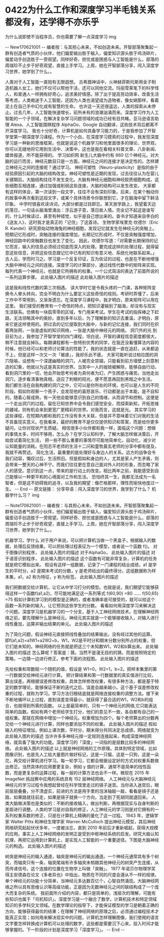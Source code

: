 # 0422为什么工作和深度学习半毛钱关系都没有，还学得不亦乐乎
为什么说即使不当程序员，你也需要了解一点深度学习
img

-- New170621001 --
编者按：与其担心未来，不如创造未来。开智部落聚集起一群有创造者气质的小伙伴，他们偏爱输出胜于输入，偏爱知识源头胜于鸡汤碎片，偏爱动手创造胜于一旁观望。同样好奇、担忧或是困惑与人工智能是什么，部落的周瑞珍不止步于好奇观望，直接上手学习。上周，她在开智部落分享，闯入深度学习世界，她学到了什么。。


人类对于人工智能一直抱有无限遐想。
古希腊神话中，火神赫菲斯托斯用金子制造机器人女工，她们不仅可以帮他干活，还可以同他交流。玛丽雪莱笔下的科学怪人，和普通人一样拥有好奇心，追求美好情感。除了出于提高劳动效率，改善生活等考虑，人类痴迷于人工智能，还因为人类也渴望成为造物者，像女娲那样，看着泥土在自己手中幻化成有智慧的生命。
也许这一天还很遥远，人类的探索从未停止。过去几年，人工智能快速增长，前所未有的浪潮汹涌而来。深度学习作为人工智能的一个子领域，在解决复杂学习问题领域的成功已经有目共睹。亚马逊语言助理 Alexa、人工智能围棋程序 AlphaGo、Google 自动翻译，这些技术背后都离不开深度学习。
我也十分好奇，计算机是如何具备学习能力的，于是我参加了开智学堂第一期深度学习课程。作为一个小白，在深度学习摸索的过程中，我发现深度学习是一种新的思维框架。也就是说这个机器学习和他里面很多的理论、世界观，你可以无缝地将它用到生活中、决策中，这也是我在看相关科普文章、八卦新闻、媒体报道，所不能获得的。
学习如织网
新生儿大脑中约有 860 亿个神经元。对大脑的运行而言，神经元数目只是一方面，神经元之间的连接才是决定性的。怎样建立神经元之间的连接呢？通过学习。
神经可塑性（Neuro-plasticity）是指的由于经验原因引起的大脑的结构改变。神经可塑性是近期的发现，过去往往认为在婴儿关键期后，大脑结构往往不发生变化。大脑有神经元细胞和神经胶质细胞构成，这些细胞互相连接，通过加强或削弱这些连接，大脑的结构可以发生改变。
大家都有这样的体会，第一次读到一段文字，往往不会有深刻印象。后来，在某个触动你的故事中再次看到这段文字，或某个具体场景令你联想到它，才在脑海中留下鲜活印象。
中学时很喜欢读诗词，大部分都是过目即忘。某天放学路上，我望着天边的落日，一句话从脑海里涌出：浮云游子意，落日故人情。完全记不起这是谁写的，什么时候读过，甚至有种错觉，似乎是自己想出来的。查书才知道来自李白的《送友人》，这时我才是真正的「记住」了这首诗。
生物学家埃里克·坎德尔（Eric R. Kandel）研究原始动物海兔的神经细胞，发现记忆就发生在神经元的突触上。短期记忆形成时，突触连接的强度增加，长期记忆形成时，不仅是突触强度增加，神经回路中的突触数目也发生了变化。
因此，坎德尔写道：「对需要长期保持的记忆而言，输入的信息必须经过彻底而深入的处理。要完成这样的处理过程，就得留意这些信息，并把这些信息跟记忆中已有的知识有意义地、系统化地联系起来。」
古人云，学而时习之。学习是一个反复印证，互为佐证的过程，也是在不断地增强大脑中神经元之间的连接。深度学习的计算部分，通过线性代数中的矩阵来实现。每列代表一个神经元，也就是它所拥有的权重。一个公式简洁的表达了前面所说的一系列运算步骤。
此处输入图片的描述 此处输入图片的描述

这是我和线性代数的第三次相遇。
读大学时它是令我头疼的一门课，各种矩阵变换令人晕头转向，完全不明白为什么要定义这些奇怪的规则。考研时弄懂了，后来工作中不常用到，又渐渐遗忘。在深度学习课程中，我才明白，原来矩阵可以用在这里。
我们接受的教育有一个奇怪的特点，把知识灌输到了脑海，却没有与现实生活联系。仿佛有一块孤零零的区域，专门用来考试。学生在考试的指挥棒之下赶路，无法领略其中的奥妙。直到多年以后，为了理解新的知识去重温，才明白，原来它是这样使用的。把过去的记忆提取到大脑中，与新的记忆连接，我们同时在织着两张网，一张是虚拟的知识网络，一张是大脑中神经元的网络。
洞穴外的光
到目前为止，我参加了开智学堂的四门课程，坦白说，开智的课程信息密度都很大，稍不注意就会掉队。每期课程都有一些特别优秀的同学，在我还没看懂算法内容的时候，他已经可以和老师讨论算法的性能了。我的状态就是一直在追赶，从来都追不上，但是这样一次又一次「被虐」，我却乐此不疲。
大家可能听说过柏拉图的洞穴隐喻，设想有一个深邃幽暗的洞穴，人被完全禁锢，只能看到前方墙壁上刻意制造的幻象，他就以为这是真实的世界。当其中一人的枷锁被解除，能够自由行动，看到洞穴里的一切，他会开始思考何者为真何者为幻，产生困惑与痛苦。当他走出洞穴，逐步看清事物真相，适应了刺眼的阳光，便不愿意再回到黑暗之中生活。
我们都生活在自我构建的洞穴之中，它可以是你所处的环境，也可以是人生的不同阶段。假如你观察一个孩子，会发现他的喜怒哀乐、行动都是出于本能，是不自知的。随着心智成熟，有一天他会能够意识到自己的情绪，从而调节和控制。这便是一个走出洞穴的过程。留在已知世界中会令我们感觉安全，而探索新知，开拓思维的疆域，则有机会来到更宽广更精彩的世界。对我而言，这就是光。
其实学习的这些课程，在短期内都和我的工作没有多大关联，但是并不意味着它们对我的生活不具备现实意义。在我看来，最好的教育不是仅仅提供知识和答案，而是给你更多疑问，让你对现状产生质疑。
相信很多小伙伴都和我一样，面临这个问题：想做的事情太多，时间不够用，怎么办？在学习认知科学，了解大脑怎样做决策后，开始尝试着简化生活， 把一些不那么重要的事情尽可能地简单化，自动化，减少对认知能量的消耗。在阳志平老师的生活十二问和童牧晨玄老师的分享中都有提及，我就不再赘述。
简化生活，最重要的是处理好与身边人的关系。远方的战争会令我们动容，慨叹过后，生活照旧。但是假如和身边的人，尤其是家人产生矛盾，则会带来一整天的心神不宁。而我们往往更在意自己面对外人时的形象，而忽略了家人的感受。意识到这一点，带来的是行动上的改变。相比两年之前，我能感受到自己能够以一种更平和的心境面对工作和生活。
恐怕终其一生，我都无法成为一名智者，但是这不妨碍我的追寻，以及我的期望：像芒格那样，理性而愉快地度过一生。
-- End --
原文链接： 分享导语：闯入深度学习的世界，我学到了什么？
机器学什么习？
img

-- Note170621001 --
编者按：与其担心未来，不如创造未来。开智部落聚集起一群有创造者气质的小伙伴，他们偏爱输出胜于输入，偏爱知识源头胜于鸡汤碎片，偏爱动手创造胜于一旁观望。同样好奇、担忧或是困惑与人工智能是什么，部落的周瑞珍不止步于好奇观望，直接上手学习。上周，她在开智部落分享，闯入深度学习世界，她学到了什么。。


机器学习，学什么
对于用户来说，可以把计算机当做一个黑盒子，根据输入的数据，处理后反馈结果。可以把处理过程表征为一个模型，或者说一个函数 f()。
对于图像识别程序， 此处输入图片的描述 对于AlphaGo， 此处输入图片的描述 对于语音识别程序， 此处输入图片的描述
这个函数有可能非常复杂，计算机的任务就是把它模拟出来。
假设有这样一组数据，记录了一门课程的结业成绩，a1 是学生的平时分，a2 是期末考试的分数，y 是老师给出的最终得分。这组数据称为样本集，a1，a2 称为特征，y 称为标签。
此处输入图片的描述

我们把数据交给计算机，让它从中学习打分的模型。也就是说，我们期望它能够获得这样一个函数f(a1,a2)，尽可能地满足这一系列等式
f(60,90) =80 …… f(50,65) =75
假如计算机学习到的模型是正确的，或者准确率是可接受的，就可以给这个函数一系列新的输入，让它预测这些学生的分数。
看看如何用深度学习来解决这个问题。深度学习是机器学习的一个分支，基于人工神经网络技术。在理解神经网络之前，要先理解什么是神经元。神经元其实就是一个能够接收输入，对输入进行线性叠加，运算并输出结果的单元。
此处输入图片的描述

为了简化问题，假设神经元直接把线性叠加的结果输出，没有经过其他的运算。 即f(a1,a2)=a1W1+a2W2+b，W1，W2是平时分和期末分数分别所占的权重，但它们是未知的。神经网络的任务就是把这三个未知数W1，W2和b算出来。 此处输入图片的描述
怎么算呢？答案是：猜。当然不是漫无目的的猜，而是按照特定的策略，一边猜一边进行修正。参考下面的流程图。
此处输入图片的描述

先给权重和常数赋一个随机的值，假设是 W1=0，W2=1，b=2。把样本集里的第一行数据交给神经元进行计算。 把计算结果和第一行数据里的真实值进行比较，算出误差。再根据误差修改权重。具体怎样修改权重，有很多种方法，都是基于特定的数学理论，能够保证不断的迭代之后，误差会越来越小。这个基于误差修改权重的过程，就称为学习。学习方法归根结底就是网络连接权重的调整方法。接下来不断地循环以上过程，直到误差变得最小，就获得了最合适的W1，W2和b的组合，也就得到所需的函数。
以上是最简单的，只有一个神经元的网络,它只能表达简单的函数。假如有两个老师给学生打分，他们的意见不一致，各自都有自己的一组权重。那就在网络中增加一个神经元。权重增加为四个。每个老师算出的分数再交给一个神经元进行计算，同样也要添加不同的权重。
此处输入图片的描述 假如输入的特征增加，例如上课次数，平时分，期末得分共同决定总成绩，网络就变为 此处输入图片的描述
当许许多多神经元按一定规则连接起来，构成深度神经网络，就具备了强大的功能。深度学习的「深度」一词指的是层数比较多的神经网络。 此处输入图片的描述
以上就是神经网络的工作原理。具体到特定领域，比如图像识别，也是先人工给大量图片做好标记，这是一只猫，这是一只狗，这是一朵花，再交给计算机进行学习。每一轮学习，它都会根据设定好的方式对权重系数做出修正。当然具体的应用要更复杂，例如 y 值的计算，通常不是简单的线性函数，而是更复杂的运算过程，每一层的计算方法也会不一样。微软在 2015 年 ImageNet 挑战赛中应用的系统具有 152 层神经网络。
人工神经元与大脑神经元
神经元的学习过程令我想起曾经在科学馆里走过的镜子迷宫。当你进入迷宫后，眼前层层叠叠，分不清虚实，前进的方法是用手里的泡沫轴敲一敲，看看是镜子还是路，如果路就往前走，如果是镜子就换一个方向，当走到了死胡同就退回来。
人类大脑做决策也是类似的：不断的接收输入，做出判断，再根据现实与自身判断的差距进行调整。人类的学习是对自我的修正，人工神经元的学习则是对它拥有的一系列权重系数的修正，只是在计算机上精确的量化了这一过程。
1943 年，逻辑学家 Walter Pitts 和神经生理学家 Warren McCulloch 提出神经元模型，其后神经网络研究起起伏伏多年，一度被淡忘，直到 2010 年前后才重新崛起，获得大规模的应用。事实上人工神经网络的发明正是受到中枢神经系统的启发。研究大脑认知机理，再把它运用到计算机上，是实现人工智能的一个重要途径。下图是大脑神经元的构造。
此处输入图片的描述

树突是神经元的输入通道，轴突是神经元的输出通道。一个神经元通常具有多个树突，而轴突只有一条，轴突尾端有许多轴突末梢跟其他神经元的树突产生连接，从而传递信号。这个连接的位置在生物学上叫做「突触」。
1977 年诺贝尔物理学奖得主安德森在论文《多者异也》中指出，物质在不同的尺度会遵从不一样的规律。单个神经元的功能十分简单，当神经元多达数百亿个，心智自然涌现。大脑神经网络之所以具有思维认识等高级功能，正是因为无数神经元之间的联结构成了一个庞大而复杂的系统。
我前面所介绍的内容，都只是简单的，浅层次的理解，可能有些知识也属于「司机知识」。深度学习是一个融合了数学，计算机技术和特定领域知识的多学科交叉领域。在数学理论的指导下，才能保证模型的学习是朝着正确的方向，能够获得最优的结果；在理解了神经网络的原理之后，必须通过编程技术才能真正实现；如何用来解决现实中的问题，计算机怎样理解图像，我们使用的语言文字要怎样转换成计算机可以处理的数字，这些都是需要沉下心来，投入时间才能够掌握的。下一阶段的计划是深度学习「深度学习」。
-- End --